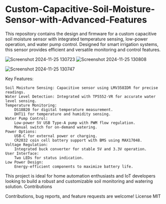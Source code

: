 # Custom-Capacitive-Soil-Moisture-Sensor-with-Advanced-Features

This repository contains the design and firmware for a custom capacitive soil moisture sensor with integrated temperature sensing, low-power operation, and water pump control. Designed for smart irrigation systems, this sensor provides efficient and versatile monitoring and control features.

![Screenshot 2024-11-25 130723](https://github.com/user-attachments/assets/73e9a51f-2ec1-43a6-ad0a-8ea7aeae3e78) ![Screenshot 2024-11-25 130808](https://github.com/user-attachments/assets/ef73e587-4a3a-40eb-b397-e911e9e65a3e)

![Screenshot 2024-11-25 130747](https://github.com/user-attachments/assets/58b2dafc-b652-426b-b9e6-556e51e321b5)


Key Features:

    Soil Moisture Sensing: Capacitive sensor using LMV358IDR for precise readings.
    Water Level Detection: Integrated with TP5552-VR for accurate water level sensing.
    Temperature Monitoring:
        DS18B20 for digital temperature measurement.
        DHT11 for temperature and humidity sensing.
    Water Pump Control:
        Low-power 5V USB Type-A pump with PWM flow regulation.
        Manual switch for on-demand watering.
    Power Options:
        USB-C for external power or charging.
        CR2032 coin cell battery support with BMS using MAX17048.
    Voltage Regulation:
        Integrated buck converter for stable 5V and 3.3V operation.
    User Interface:
        Two LEDs for status indication.
    Low Power Design:
        Energy-efficient components to maximize battery life.

This project is ideal for home automation enthusiasts and IoT developers looking to build a robust and customizable soil monitoring and watering solution.
Contributions

Contributions, bug reports, and feature requests are welcome!
License
MIT 
